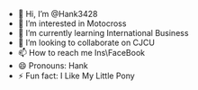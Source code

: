 - 👋 Hi, I’m @Hank3428
- 👀 I’m interested in Motocross
- 🌱 I’m currently learning International Business
- 💞️ I’m looking to collaborate on CJCU
- 📫 How to reach me Ins\FaceBook
- 😄 Pronouns: Hank
- ⚡ Fun fact: I Like My Little Pony

<!---
Tachanka0428/Tachanka0428 is a ✨ special ✨ repository because its `README.md` (this file) appears on your GitHub profile.
You can click the Preview link to take a look at your changes.
--->

